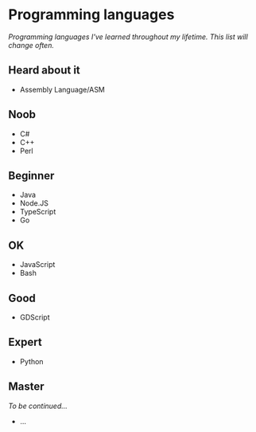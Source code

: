 # Programming languages
*Programming languages I've learned throughout my lifetime. This list will change often.*
## Heard about it
- Assembly Language/ASM
## Noob
- C#
- C++
- Perl
## Beginner
- Java
- Node.JS
- TypeScript
- Go
## OK
- JavaScript
- Bash
## Good
- GDScript
## Expert
- Python
## Master
*To be continued...*
- ...
